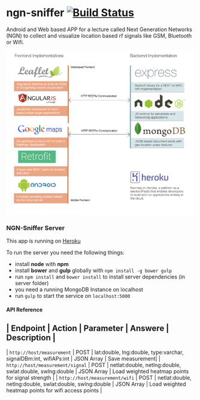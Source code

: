 # ngn-sniffer [![Build Status](https://travis-ci.org/stetro/ngn-sniffer.svg)](https://travis-ci.org/stetro/ngn-sniffer)
Android and Web based APP for a lecture called Next Generation Networks (NGN) to collect and visualize location based rf signals like GSM, Bluetooth or Wifi.

![Implemented Stack](stack.png)

### NGN-Sniffer Server

This app is running on [Heroku](http://ngn.herokuapp.com/)

To run the server you need the following things:

* install __node__ with __npm__
* install __bower__ and __gulp__ globally with `npm install -g bower gulp`
* run `npm install` and `bower install` to install server dependencies (in server folder) 
* you need a running MongoDB Instance on localhost
* run `gulp` to start the service on `localhost:5000`

 
#### API Reference

| Endpoint | Action | Parameter | Answere | Description | 
---------------------------------------------------------
| `http://host/measurement` | POST | lat:double, lng:double, type:varchar, signalDBm:int, wifiAPs:int | JSON Array | Save measurement|
| `http://host/measurement/signal` | POST | netlat:double, netlng:double, swlat:double, swlng:double | JSON Array | Load weighted heatmap points for signal strength |
| `http://host/measurement/wifi` | POST | netlat:double, netlng:double, swlat:double, swlng:double | JSON Array | Load weighted heatmap points for wifi access points |


